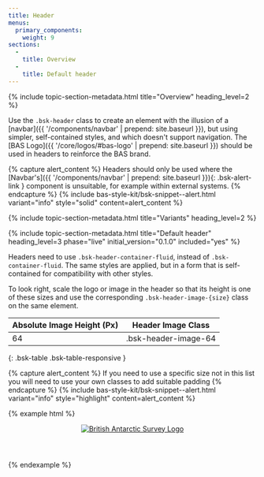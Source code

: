 ```yaml
---
title: Header
menus:
  primary_components:
    weight: 9
sections:
  -
    title: Overview
  -
    title: Default header
---
```


{% include topic-section-metadata.html
  title="Overview"
  heading_level=2
%}

Use the `.bsk-header` class to create an element with the illusion of a
[navbar]({{ '/components/navbar' | prepend: site.baseurl }}), but using simpler, self-contained styles, and which
doesn't support navigation. The [BAS Logo]({{ '/core/logos/#bas-logo' | prepend: site.baseurl }}) should be used in
headers to reinforce the BAS brand.

{% capture alert_content %}
Headers should only be used where the [Navbar's]({{ '/components/navbar' | prepend: site.baseurl }}){: .bsk-alert-link }
component is unsuitable, for example within external systems.
{% endcapture %}
{% include bas-style-kit/bsk-snippet--alert.html
  variant="info"
  style="solid"
  content=alert_content
%}

{% include topic-section-metadata.html
  title="Variants"
  heading_level=2
%}

{% include topic-section-metadata.html
  title="Default header"
  heading_level=3
  phase="live"
  initial_version="0.1.0"
  included="yes"
%}

Headers need to use `.bsk-header-container-fluid`, instead of `.bsk-container-fluid`. The same styles are applied, but
in a form that is self-contained for compatibility with other styles.

To look right, scale the logo or image in the header so that its height is one of these sizes and use the corresponding `.bsk-header-image-{size}` class on the same element.

| Absolute Image Height (Px) | Header Image Class   |
| -------------------------- | -------------------- |
| 64                         | .bsk-header-image-64 |
{: .bsk-table .bsk-table-responsive }

{% capture alert_content %}
If you need to use a specific size not in this list you will need to use your own classes to add suitable padding
{% endcapture %}
{% include bas-style-kit/bsk-snippet--alert.html
  variant="info"
  style="highlight"
  content=alert_content
%}

{% example html %}
<header class="bsk-header bsk-header-default">
  <div class="bsk-header-container-fluid">
    <a href="#">
      <img class="bsk-header-image-64" alt="British Antarctic Survey Logo" src="{{ site.data.variables.cdn_base }}/{% include bsk-version.html %}/img/logos-symbols/bas-logo-inverse-transparent-64.png">
    </a>
  </div>
</header>
{% endexample %}

